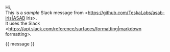 Hi,  
This is a *sample* Slack message from <https://github.com/TeskaLabs/asab-iris|ASAB Iris>.  
It uses the Slack <https://api.slack.com/reference/surfaces/formatting|markdown formatting>.

{{ message }}  
